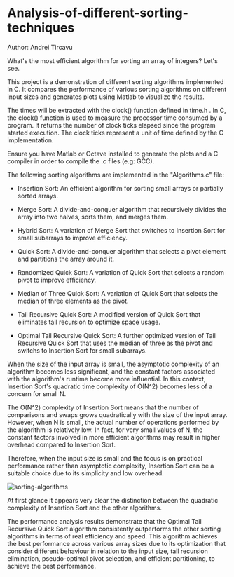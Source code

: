 # Analysis-of-different-sorting-techniques
Author: Andrei Tircavu

What's the most efficient algorithm for sorting an array of integers?
Let's see.

This project is a demonstration of different sorting algorithms implemented in C. It compares the performance of various sorting algorithms on different input sizes and generates plots using Matlab to visualize the results.

The times will be extracted with the clock() function defined in time.h .
In C, the clock() function is used to measure the processor time consumed by a program. It returns the number of clock ticks elapsed since the program started execution. The clock ticks represent a unit of time defined by the C implementation.

Ensure you have Matlab or Octave installed to generate the plots and a C compiler in order to compile the .c files (e.g: GCC).

The following sorting algorithms are implemented in the "Algorithms.c" file:

- Insertion Sort: An efficient algorithm for sorting small arrays or partially sorted arrays.

- Merge Sort: A divide-and-conquer algorithm that recursively divides the array into two halves, sorts them, and merges them.

- Hybrid Sort: A variation of Merge Sort that switches to Insertion Sort for small subarrays to improve efficiency.

- Quick Sort: A divide-and-conquer algorithm that selects a pivot element and partitions the array around it.

- Randomized Quick Sort: A variation of Quick Sort that selects a random pivot to improve efficiency.

- Median of Three Quick Sort: A variation of Quick Sort that selects the median of three elements as the pivot.

- Tail Recursive Quick Sort: A modified version of Quick Sort that eliminates tail recursion to optimize space usage.

- Optimal Tail Recursive Quick Sort: A further optimized version of Tail Recursive Quick Sort that uses the median of three as the pivot and switchs to Insertion Sort for small subarrays.




When the size of the input array is small, the asymptotic complexity of an algorithm becomes less significant, and the constant factors associated with the algorithm's runtime become more influential. In this context, Insertion Sort's quadratic time complexity of O(N^2) becomes less of a concern for small N.

The O(N^2) complexity of Insertion Sort means that the number of comparisons and swaps grows quadratically with the size of the input array. However, when N is small, the actual number of operations performed by the algorithm is relatively low. In fact, for very small values of N, the constant factors involved in more efficient algorithms may result in higher overhead compared to Insertion Sort.

Therefore, when the input size is small and the focus is on practical performance rather than asymptotic complexity, Insertion Sort can be a suitable choice due to its simplicity and low overhead.

![sorting-algorithms](https://github.com/andreitrcv/Analysis-of-different-sorting-techniques/assets/91255059/a50a12d0-e345-46f7-bbd9-093d1ae0849f)

At first glance it appears very clear the distinction between the quadratic complexity of Insertion Sort and the other algorithms.

The performance analysis results demonstrate that the Optimal Tail Recursive Quick Sort algorithm consistently outperforms the other sorting algorithms in terms of real efficiency and speed. This algorithm achieves the best performance across various array sizes due to its optimization that consider different behaviour in relation to the input size, tail recursion elimination, pseudo-optimal pivot selection, and efficient partitioning, to achieve the best performance. 
